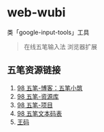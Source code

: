 # web-wubi

类「google-input-tools」工具

> 在线五笔输入法 浏览器扩展

## 五笔资源链接

1. [98 五笔-博客：五笔小筑](https://wubi98.gitee.io/)
2. [98 五笔-资源库](https://wb98.gitee.io/)
3. [98 五笔-项目](https://github.com/yanhuacuo/98wubi-tables.git)
4. [98 五笔文本码表](https://github.com/98wb/table.git)
5. [王码](http://www.wangma.net.cn/search.aspx?sm=7)
